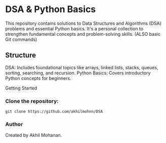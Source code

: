 # DSA & Python Basics
This repository contains solutions to Data Structures and Algorithms (DSA) problems and essential Python basics. It's a personal collection to strengthen fundamental concepts and problem-solving skills. (ALSO basic Git commands)

## Structure
DSA: Includes foundational topics like arrays, linked lists, stacks, queues, sorting, searching, and recursion.
Python Basics: Covers introductory Python concepts for beginners.

Getting Started
### Clone the repository:

`git clone https://github.com/akhilmohnn/DSA`
### Author
Created by Akhil Mohanan.

